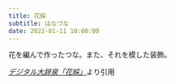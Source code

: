 ```yaml
---
title: 花綵
subtitle: はなづな
date: 2022-01-11 10:00:00
---
```


花を編んで作ったつな。また、それを模した装飾。

<cite>[デジタル大辞泉「花綵」](https://dictionary.goo.ne.jp/word/%E8%8A%B1%E7%B6%B5/)</cite>より引用